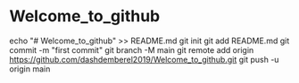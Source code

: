 # Welcome_to_github
echo "# Welcome_to_github" >> README.md
git init
git add README.md
git commit -m "first commit"
git branch -M main
git remote add origin https://github.com/dashdemberel2019/Welcome_to_github.git
git push -u origin main
